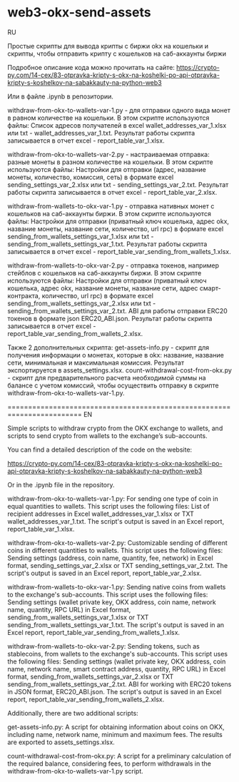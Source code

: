 # web3-okx-send-assets

RU

Простые скрипты для вывода крипты с биржи okx на кошельки и скрипты, чтобы отправить крипту с кошельков на саб-аккаунты биржи

Подробное описание кода можно прочитать на сайте:
https://crypto-py.com/14-cex/83-otpravka-kripty-s-okx-na-koshelki-po-api-otpravka-kripty-s-koshelkov-na-sabakkauty-na-python-web3

Или в файле .ipynb в репозитории.

withdraw-from-okx-to-wallets-var-1.py - для отправки одного вида монет в равном количестве на кошельки. В этом скрипте используются файлы:
Список адресов получателей в excel wallet_addresses_var_1.xlsx или txt - wallet_addresses_var_1.txt.
Результат работы скрипта записывается в отчет excel - report_table_var_1.xlsx.

withdraw-from-okx-to-wallets-var-2.py - настраиваемая отправка: разные монеты в разном количестве на кошельки. В этом скрипте используются файлы:
Настройки для отправки (адрес, название монеты, количество, комиссия, сеть) в формате excel sending_settings_var_2.xlsx или txt - sending_settings_var_2.txt.
Результат работы скрипта записывается в отчет excel - report_table_var_2.xlsx.

withdraw-from-wallets-to-okx-var-1.py - отправка нативных монет с кошельков на саб-аккаунты биржи. В этом скрипте используются файлы:
Настройки для отправки (приватный ключ кошелька, адрес okx, название монеты, название сети, количество, url rpc) в формате excel sending_from_wallets_settings_var_1.xlsx или txt - sending_from_wallets_settings_var_1.txt.
Результат работы скрипта записывается в отчет excel - report_table_var_sending_from_wallets_1.xlsx.

withdraw-from-wallets-to-okx-var-2.py - отправка токенов, например стейблов с кошельков на саб-аккаунты биржи. В этом скрипте используются файлы:
Настройки для отправки (приватный ключ кошелька, адрес okx, название монеты, название сети, адрес смарт-контракта, количество, url rpc) в формате excel sending_from_wallets_settings_var_2.xlsx или txt - sending_from_wallets_settings_var_2.txt.
ABI для работы отправки ERC20 токенов в формате json ERC20_ABI.json.
Результат работы скрипта записывается в отчет excel - report_table_var_sending_from_wallets_2.xlsx.

Также 2 дополнительных скрипта:
get-assets-info.py - скрипт для получения информации о монетах, которые в okx: название, название сети, минимальная и максимальная комиссия. Результат экспортируется в assets_settings.xlsx.
count-withdrawal-cost-from-okx.py - скрипт для предварительного расчета необходимой суммы на балансе с учетом комиссий, чтобы осуществить отправку в скрипте withdraw-from-okx-to-wallets-var-1.py.

========================================================================
EN

Simple scripts to withdraw crypto from the OKX exchange to wallets, and scripts to send crypto from wallets to the exchange’s sub-accounts.

You can find a detailed description of the code on the website:

https://crypto-py.com/14-cex/83-otpravka-kripty-s-okx-na-koshelki-po-api-otpravka-kripty-s-koshelkov-na-sabakkauty-na-python-web3

Or in the .ipynb file in the repository.

withdraw-from-okx-to-wallets-var-1.py: For sending one type of coin in equal quantities to wallets. This script uses the following files:
List of recipient addresses in Excel wallet_addresses_var_1.xlsx or TXT wallet_addresses_var_1.txt.
The script's output is saved in an Excel report, report_table_var_1.xlsx.

withdraw-from-okx-to-wallets-var-2.py: Customizable sending of different coins in different quantities to wallets. This script uses the following files:
Sending settings (address, coin name, quantity, fee, network) in Excel format, sending_settings_var_2.xlsx or TXT sending_settings_var_2.txt.
The script's output is saved in an Excel report, report_table_var_2.xlsx.

withdraw-from-wallets-to-okx-var-1.py: Sending native coins from wallets to the exchange's sub-accounts. This script uses the following files:
Sending settings (wallet private key, OKX address, coin name, network name, quantity, RPC URL) in Excel format, sending_from_wallets_settings_var_1.xlsx or TXT sending_from_wallets_settings_var_1.txt.
The script's output is saved in an Excel report, report_table_var_sending_from_wallets_1.xlsx.

withdraw-from-wallets-to-okx-var-2.py: Sending tokens, such as stablecoins, from wallets to the exchange's sub-accounts. This script uses the following files:
Sending settings (wallet private key, OKX address, coin name, network name, smart contract address, quantity, RPC URL) in Excel format, sending_from_wallets_settings_var_2.xlsx or TXT sending_from_wallets_settings_var_2.txt.
ABI for working with ERC20 tokens in JSON format, ERC20_ABI.json.
The script's output is saved in an Excel report, report_table_var_sending_from_wallets_2.xlsx.


Additionally, there are two additional scripts:

get-assets-info.py: A script for obtaining information about coins on OKX, including name, network name, minimum and maximum fees. The results are exported to assets_settings.xlsx.

count-withdrawal-cost-from-okx.py: A script for a preliminary calculation of the required balance, considering fees, to perform withdrawals in the withdraw-from-okx-to-wallets-var-1.py script.
